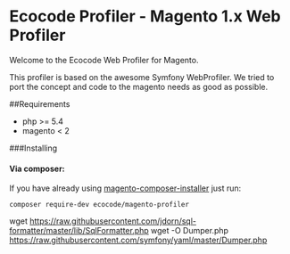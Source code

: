 # Ecocode Profiler - Magento 1.x Web Profiler


Welcome to the Ecocode Web Profiler for Magento.

This profiler is based on the awesome Symfony WebProfiler.
We tried to port the concept and code to the magento needs as good as possible.


##Requirements
* php >= 5.4
* magento < 2

###Installing


#### Via composer:
If you have already using [magento-composer-installer][1] just run:

`composer require-dev ecocode/magento-profiler`




wget https://raw.githubusercontent.com/jdorn/sql-formatter/master/lib/SqlFormatter.php
wget -O Dumper.php https://raw.githubusercontent.com/symfony/yaml/master/Dumper.php



[1]: https://github.com/Cotya/magento-composer-installer